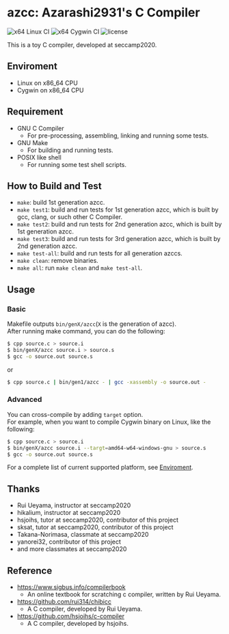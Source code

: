 azcc: Azarashi2931's C Compiler
====

![x64 Linux CI](https://github.com/azarashi2931/azcc/workflows/x64%20Linux%20CI/badge.svg)
![x64 Cygwin CI](https://github.com/azarashi2931/azcc/workflows/x64%20Cygwin%20CI/badge.svg)
![license](https://img.shields.io/github/license/azarashi2931/azcc)

This is a toy C compiler, developed at seccamp2020.

## Enviroment
+ Linux on x86_64 CPU
+ Cygwin on x86_64 CPU

## Requirement
+ GNU C Compiler
  + For pre-processing, assembling, linking and running some tests.
+ GNU Make
  + For building and running tests.
+ POSIX like shell
  + For running some test shell scripts.

## How to Build and Test
+ `make`: build 1st generation azcc.
+ `make test1`: build and run tests for 1st generation azcc, which is built by gcc, clang, or such other C Compiler.
+ `make test2`: build and run tests for 2nd generation azcc, which is built by 1st generation azcc.
+ `make test3`: build and run tests for 3rd generation azcc, which is built by 2nd generation azcc.
+ `make test-all`: build and run tests for all generation azccs.
+ `make clean`: remove binaries.
+ `make all`: run `make clean` and `make test-all`.

## Usage
### Basic
Makefile outputs `bin/genX/azcc`(`X` is the generation of azcc).  
After running make command, you can do the following: 
```sh
$ cpp source.c > source.i
$ bin/genX/azcc source.i > source.s
$ gcc -o source.out source.s
```
or
```sh
$ cpp source.c | bin/gen1/azcc - | gcc -xassembly -o source.out -
```

### Advanced
You can cross-compile by adding `target` option.  
For example, when you want to compile Cygwin binary on Linux, like the following: 
```sh
$ cpp source.c > source.i
$ bin/genX/azcc source.i --targt=amd64-w64-windows-gnu > source.s
$ gcc -o source.out source.s
```
For a complete list of current supported platform, see [Enviroment](#Enviroment).

## Thanks
+ Rui Ueyama, instructor at seccamp2020
+ hikalium, instructor at seccamp2020
+ hsjoihs, tutor at seccamp2020, contributor of this project
+ sksat, tutor at seccamp2020, contributor of this project
+ Takana-Norimasa, classmate at seccamp2020
+ yanorei32, contributor of this project
+ and more classmates at seccamp2020

## Reference
+ https://www.sigbus.info/compilerbook
  + An online textbook for scratching c compiler, written by Rui Ueyama.
+ https://github.com/rui314/chibicc
  + A C compiler, developed by Rui Ueyama.
+ https://github.com/hsjoihs/c-compiler
  + A C compiler, developed by hsjoihs.

